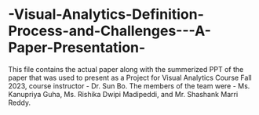 # -Visual-Analytics-Definition-Process-and-Challenges---A-Paper-Presentation-
This file contains the actual paper along with the summerized PPT of the paper that was used to present as a Project for Visual Analytics Course Fall 2023, course instructor - Dr. Sun Bo.
The members of the team were - Ms. Kanupriya Guha, Ms. Rishika Dwipi Madipeddi, and Mr. Shashank Marri Reddy.

